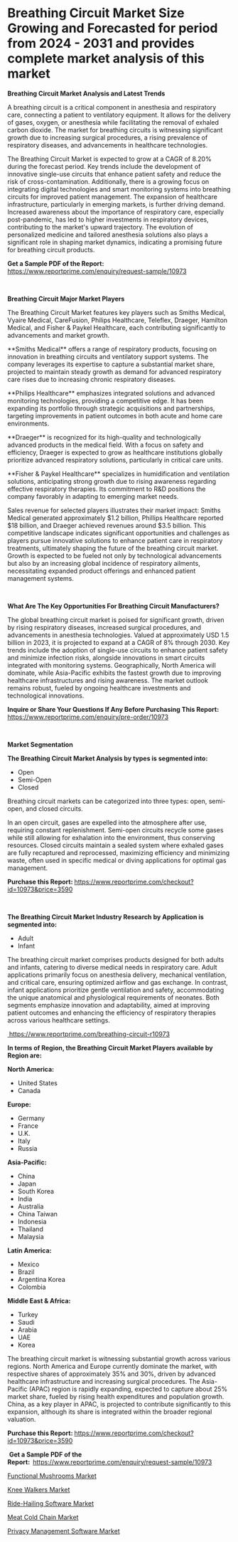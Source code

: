 <p><h1>Breathing Circuit Market Size Growing and Forecasted for period from 2024 - 2031 and provides complete market analysis of this market</h1></p><p><strong>Breathing Circuit Market Analysis and Latest Trends</strong></p>
<p><p>A breathing circuit is a critical component in anesthesia and respiratory care, connecting a patient to ventilatory equipment. It allows for the delivery of gases, oxygen, or anesthesia while facilitating the removal of exhaled carbon dioxide. The market for breathing circuits is witnessing significant growth due to increasing surgical procedures, a rising prevalence of respiratory diseases, and advancements in healthcare technologies.</p><p>The Breathing Circuit Market is expected to grow at a CAGR of 8.20% during the forecast period. Key trends include the development of innovative single-use circuits that enhance patient safety and reduce the risk of cross-contamination. Additionally, there is a growing focus on integrating digital technologies and smart monitoring systems into breathing circuits for improved patient management. The expansion of healthcare infrastructure, particularly in emerging markets, is further driving demand. Increased awareness about the importance of respiratory care, especially post-pandemic, has led to higher investments in respiratory devices, contributing to the market's upward trajectory. The evolution of personalized medicine and tailored anesthesia solutions also plays a significant role in shaping market dynamics, indicating a promising future for breathing circuit products.</p></p>
<p><strong>Get a Sample PDF of the Report:&nbsp;</strong> <a href="https://www.reportprime.com/enquiry/request-sample/10973?utm_campaign=41&utm_medium=2&utm_source=Github&utm_content=ia&utm_term=29112024&utm_id=breathing-circuit">https://www.reportprime.com/enquiry/request-sample/10973</a></p>
<p>&nbsp;</p>
<p><strong>Breathing Circuit Major Market Players</strong></p>
<p><p>The Breathing Circuit Market features key players such as Smiths Medical, Vyaire Medical, CareFusion, Philips Healthcare, Teleflex, Draeger, Hamilton Medical, and Fisher & Paykel Healthcare, each contributing significantly to advancements and market growth.</p><p>**Smiths Medical** offers a range of respiratory products, focusing on innovation in breathing circuits and ventilatory support systems. The company leverages its expertise to capture a substantial market share, projected to maintain steady growth as demand for advanced respiratory care rises due to increasing chronic respiratory diseases.</p><p>**Philips Healthcare** emphasizes integrated solutions and advanced monitoring technologies, providing a competitive edge. It has been expanding its portfolio through strategic acquisitions and partnerships, targeting improvements in patient outcomes in both acute and home care environments.</p><p>**Draeger** is recognized for its high-quality and technologically advanced products in the medical field. With a focus on safety and efficiency, Draeger is expected to grow as healthcare institutions globally prioritize advanced respiratory solutions, particularly in critical care units.</p><p>**Fisher & Paykel Healthcare** specializes in humidification and ventilation solutions, anticipating strong growth due to rising awareness regarding effective respiratory therapies. Its commitment to R&D positions the company favorably in adapting to emerging market needs.</p><p>Sales revenue for selected players illustrates their market impact: Smiths Medical generated approximately $1.2 billion, Phillips Healthcare reported $18 billion, and Draeger achieved revenues around $3.5 billion. This competitive landscape indicates significant opportunities and challenges as players pursue innovative solutions to enhance patient care in respiratory treatments, ultimately shaping the future of the breathing circuit market. Growth is expected to be fueled not only by technological advancements but also by an increasing global incidence of respiratory ailments, necessitating expanded product offerings and enhanced patient management systems.</p></p>
<p>&nbsp;</p>
<p><strong>What Are The Key Opportunities For Breathing Circuit Manufacturers?</strong></p>
<p><p>The global breathing circuit market is poised for significant growth, driven by rising respiratory diseases, increased surgical procedures, and advancements in anesthesia technologies. Valued at approximately USD 1.5 billion in 2023, it is projected to expand at a CAGR of 8% through 2030. Key trends include the adoption of single-use circuits to enhance patient safety and minimize infection risks, alongside innovations in smart circuits integrated with monitoring systems. Geographically, North America will dominate, while Asia-Pacific exhibits the fastest growth due to improving healthcare infrastructures and rising awareness. The market outlook remains robust, fueled by ongoing healthcare investments and technological innovations.</p></p>
<p><strong>Inquire or Share Your Questions If Any Before Purchasing This Report:</strong> <a href="https://www.reportprime.com/enquiry/pre-order/10973?utm_campaign=41&utm_medium=2&utm_source=Github&utm_content=ia&utm_term=29112024&utm_id=breathing-circuit">https://www.reportprime.com/enquiry/pre-order/10973</a></p>
<p>&nbsp;</p>
<p><strong>Market Segmentation</strong></p>
<p><strong>The Breathing Circuit Market Analysis by types is segmented into:</strong></p>
<p><ul><li>Open</li><li>Semi-Open</li><li>Closed</li></ul></p>
<p><p>Breathing circuit markets can be categorized into three types: open, semi-open, and closed circuits. </p><p>In an open circuit, gases are expelled into the atmosphere after use, requiring constant replenishment. Semi-open circuits recycle some gases while still allowing for exhalation into the environment, thus conserving resources. Closed circuits maintain a sealed system where exhaled gases are fully recaptured and reprocessed, maximizing efficiency and minimizing waste, often used in specific medical or diving applications for optimal gas management.</p></p>
<p><strong>Purchase this Report:&nbsp;</strong><a href="https://www.reportprime.com/checkout?id=10973&price=3590&utm_campaign=41&utm_medium=2&utm_source=Github&utm_content=ia&utm_term=29112024&utm_id=breathing-circuit">https://www.reportprime.com/checkout?id=10973&price=3590</a></p>
<p>&nbsp;</p>
<p><strong>The Breathing Circuit Market Industry Research by Application is segmented into:</strong></p>
<p><ul><li>Adult</li><li>Infant</li></ul></p>
<p><p>The breathing circuit market comprises products designed for both adults and infants, catering to diverse medical needs in respiratory care. Adult applications primarily focus on anesthesia delivery, mechanical ventilation, and critical care, ensuring optimized airflow and gas exchange. In contrast, infant applications prioritize gentle ventilation and safety, accommodating the unique anatomical and physiological requirements of neonates. Both segments emphasize innovation and adaptability, aimed at improving patient outcomes and enhancing the efficiency of respiratory therapies across various healthcare settings.</p></p>
<p><a href="https://www.reportprime.com/breathing-circuit-r10973?utm_campaign=41&utm_medium=2&utm_source=Github&utm_content=ia&utm_term=29112024&utm_id=breathing-circuit">&nbsp;https://www.reportprime.com/breathing-circuit-r10973</a></p>
<p><strong>In terms of Region, the Breathing Circuit Market Players available by Region are:</strong></p>
<p>
    <p> <strong> North America: </strong>
        <ul>
            <li>United States</li>
            <li>Canada</li>
        </ul>
        </p> 
    <p> <strong> Europe: </strong>
        <ul>
            <li>Germany</li>
            <li>France</li>
            <li>U.K.</li>
            <li>Italy</li>
            <li>Russia</li>
        </ul>
        </p> 
    <p> <strong> Asia-Pacific: </strong>
        <ul>
            <li>China</li>
            <li>Japan</li>
            <li>South Korea</li>
            <li>India</li>
            <li>Australia</li>
            <li>China Taiwan</li>
            <li>Indonesia</li>
            <li>Thailand</li>
            <li>Malaysia</li>
        </ul>
        </p> 
    <p> <strong> Latin America: </strong>
        <ul>
            <li>Mexico</li>
            <li>Brazil</li>
            <li>Argentina Korea</li>
            <li>Colombia</li>
        </ul>
        </p> 
    <p> <strong> Middle East & Africa: </strong>
        <ul>
            <li>Turkey</li>
            <li>Saudi</li>
            <li>Arabia</li>
            <li>UAE</li>
            <li>Korea</li>
        </ul>
    </p>
    </p>
<p><p>The breathing circuit market is witnessing substantial growth across various regions. North America and Europe currently dominate the market, with respective shares of approximately 35% and 30%, driven by advanced healthcare infrastructure and increasing surgical procedures. The Asia-Pacific (APAC) region is rapidly expanding, expected to capture about 25% market share, fueled by rising health expenditures and population growth. China, as a key player in APAC, is projected to contribute significantly to this expansion, although its share is integrated within the broader regional valuation.</p></p>
<p><strong>Purchase this Report: </strong><a href="https://www.reportprime.com/checkout?id=10973&price=3590&utm_campaign=41&utm_medium=2&utm_source=Github&utm_content=ia&utm_term=29112024&utm_id=breathing-circuit">https://www.reportprime.com/checkout?id=10973&price=3590</a></p>
<p>&nbsp;<strong>Get a Sample PDF of the Report:&nbsp;&nbsp;</strong><a href="https://www.reportprime.com/enquiry/request-sample/10973?utm_campaign=41&utm_medium=2&utm_source=Github&utm_content=ia&utm_term=29112024&utm_id=breathing-circuit">https://www.reportprime.com/enquiry/request-sample/10973</a></p>
<p><strong></strong></p>
<p><p><a href="https://www.linkedin.com/pulse/functional-mushrooms-market-segmentation-geographical-regions-2lvbf?utm_campaign=41&utm_medium=2&utm_source=Github&utm_content=ia&utm_term=29112024&utm_id=breathing-circuit">Functional Mushrooms Market</a></p><p><a href="https://github.com/sca704osol/Market-Research-Report-List-1/blob/main/knee-walkers-market.md?utm_campaign=41&utm_medium=2&utm_source=Github&utm_content=ia&utm_term=29112024&utm_id=breathing-circuit">Knee Walkers Market</a></p><p><a href="https://issuu.com/reportprime-2/docs/ride-hailing-software-market-size-2030.pptx?utm_campaign=41&utm_medium=2&utm_source=Github&utm_content=ia&utm_term=29112024&utm_id=breathing-circuit">Ride-Hailing Software Market</a></p><p><a href="https://issuu.com/reportprime-2/docs/meat-cold-chain-market-size-2030.pptx?utm_campaign=41&utm_medium=2&utm_source=Github&utm_content=ia&utm_term=29112024&utm_id=breathing-circuit">Meat Cold Chain Market</a></p><p><a href="https://www.linkedin.com/pulse/privacy-management-software-market-analysis-revenue-forecast-uastf?utm_campaign=41&utm_medium=2&utm_source=Github&utm_content=ia&utm_term=29112024&utm_id=breathing-circuit">Privacy Management Software Market</a></p></p>